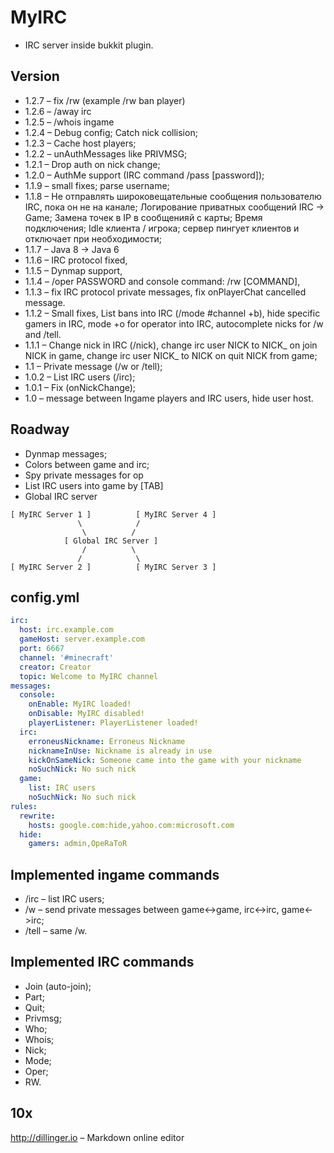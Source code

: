 MyIRC
=====

- IRC server inside bukkit plugin.

Version
----

- 1.2.7 – fix /rw (example /rw ban player)
- 1.2.6 – /away irc
- 1.2.5 – /whois ingame
- 1.2.4 – Debug config;
    Catch nick collision;
- 1.2.3 – Cache host players;
- 1.2.2 – unAuthMessages like PRIVMSG;
- 1.2.1 – Drop auth on nick change;
- 1.2.0 – AuthMe support (IRC command /pass [password]);
- 1.1.9 – small fixes; parse username;
- 1.1.8 – Не отправлять широковещательные сообщения пользователю IRC, пока он не на канале;
    Логирование приватных сообщений IRC -> Game;
    Замена точек в IP в сообщенияй с карты;
    Время подключения;
    Idle клиента / игрока;
    сервер пингует клиентов и отключает при необходимости;
- 1.1.7 – Java 8 -> Java 6
- 1.1.6 – IRC protocol fixed,
- 1.1.5 – Dynmap support,
- 1.1.4 – /oper PASSWORD and console command: /rw [COMMAND],
- 1.1.3 – fix IRC protocol private messages,
    fix onPlayerChat cancelled message.
- 1.1.2 – Small fixes,
    List bans into IRC (/mode #channel +b),
    hide specific gamers in IRC,
    mode +o for operator into IRC,
    autocomplete nicks for /w and /tell.
- 1.1.1 – Change nick in IRC (/nick),
    change irc user NICK to NICK_ on join NICK in game,
    change irc user NICK_ to NICK on quit NICK from game;
- 1.1 – Private message (/w or /tell);
- 1.0.2 – List IRC users (/irc);
- 1.0.1 – Fix (onNickChange);
- 1.0 – message between Ingame players and IRC users, hide user host.

Roadway
----

- Dynmap messages;
- Colors between game and irc;
- Spy private messages for op
- List IRC users into game by [TAB]
- Global IRC server

```
[ MyIRC Server 1 ]          [ MyIRC Server 4 ]
               \            /
                \          /
            [ Global IRC Server ]
                /          \
               /            \
[ MyIRC Server 2 ]          [ MyIRC Server 3 ]

```

config.yml
----

```yml
irc:
  host: irc.example.com
  gameHost: server.example.com
  port: 6667
  channel: '#minecraft'
  creator: Creator
  topic: Welcome to MyIRC channel
messages:
  console:
    onEnable: MyIRC loaded!
    onDisable: MyIRC disabled!
    playerListener: PlayerListener loaded!
  irc:
    erroneusNickname: Erroneus Nickname
    nicknameInUse: Nickname is already in use
    kickOnSameNick: Someone came into the game with your nickname
    noSuchNick: No such nick
  game:
    list: IRC users
    noSuchNick: No such nick
rules:
  rewrite:
    hosts: google.com:hide,yahoo.com:microsoft.com
  hide:
    gamers: admin,OpeRaToR

```

Implemented ingame commands
----

- /irc – list IRC users;
- /w – send private messages between game<->game, irc<->irc, game<->irc;
- /tell – same /w.

Implemented IRC commands
----

- Join (auto-join);
- Part;
- Quit;
- Privmsg;
- Who;
- Whois;
- Nick;
- Mode;
- Oper;
- RW.

10x
----
http://dillinger.io – Markdown online editor